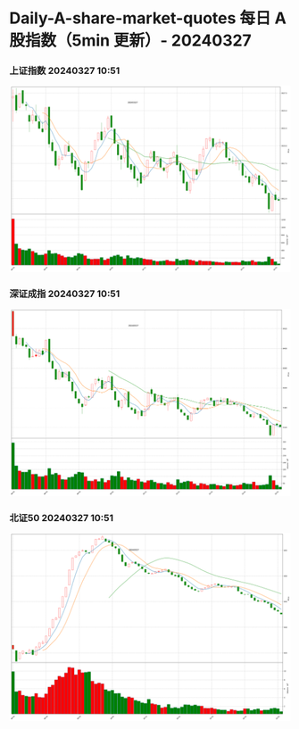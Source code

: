 
# Daily-A-share-market-quotes 每日 A 股指数（5min 更新）- 20240327

### 上证指数 20240327 10:51
![](./fig/2024/3/20240327-sh000001.png)

### 深证成指 20240327 10:51
![](./fig/2024/3/20240327-sz399001.png)

### 北证50 20240327 10:51
![](./fig/2024/3/20240327-bj899050.png)

